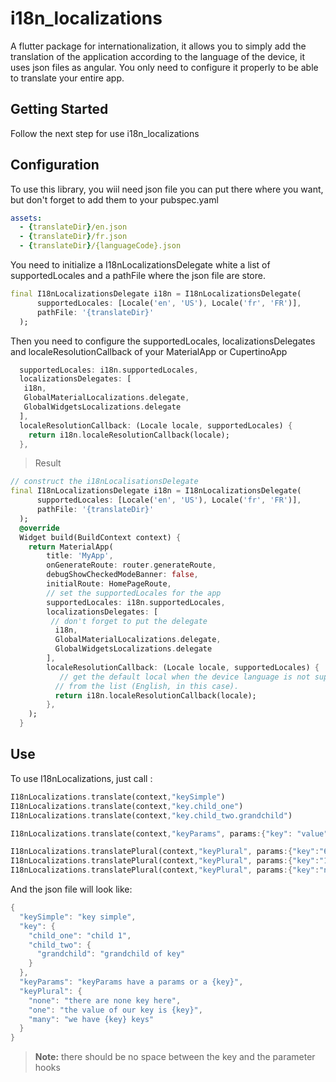 # i18n_localizations

A flutter package for internationalization, it allows you to simply add the translation of the application according to the language of the device, it uses json files as angular.
You only need to configure it properly to be able to translate your entire app.

## Getting Started

Follow the next step for use i18n_localizations

## Configuration
To use this library, you wiil need json file you can put there where you want, but don't forget to add them to your pubspec.yaml
```yaml
assets:
  - {translateDir}/en.json
  - {translateDir}/fr.json
  - {translateDir}/{languageCode}.json
```

You need to initialize a I18nLocalizationsDelegate white a list of supportedLocales and a pathFile where the json file are store.
```dart
final I18nLocalizationsDelegate i18n = I18nLocalizationsDelegate(
      supportedLocales: [Locale('en', 'US'), Locale('fr', 'FR')],
      pathFile: '{translateDir}'
  );
```

Then you need to configure the supportedLocales, localizationsDelegates and localeResolutionCallback of your MaterialApp or CupertinoApp
```dart
  supportedLocales: i18n.supportedLocales,
  localizationsDelegates: [
   i18n,
   GlobalMaterialLocalizations.delegate,
   GlobalWidgetsLocalizations.delegate
  ],
  localeResolutionCallback: (Locale locale, supportedLocales) {
    return i18n.localeResolutionCallback(locale);
  },
```


> Result

```dart
// construct the i18nLocalisationsDelegate
final I18nLocalizationsDelegate i18n = I18nLocalizationsDelegate(
      supportedLocales: [Locale('en', 'US'), Locale('fr', 'FR')],
      pathFile: '{translateDir}'
  );
  @override
  Widget build(BuildContext context) {
    return MaterialApp(
        title: 'MyApp',
        onGenerateRoute: router.generateRoute,
        debugShowCheckedModeBanner: false,
        initialRoute: HomePageRoute,
        // set the supportedLocales for the app
        supportedLocales: i18n.supportedLocales,
        localizationsDelegates: [
         // don't forget to put the delegate
          i18n,
          GlobalMaterialLocalizations.delegate,
          GlobalWidgetsLocalizations.delegate
        ],
        localeResolutionCallback: (Locale locale, supportedLocales) {
           // get the default local when the device language is not supported, use the first one
          // from the list (English, in this case).
          return i18n.localeResolutionCallback(locale);
        },
    );
  }
```

## Use

To use I18nLocalizations, just call :
```dart
I18nLocalizations.translate(context,"keySimple")
I18nLocalizations.translate(context,"key.child_one")
I18nLocalizations.translate(context,"key.child_two.grandchild")

I18nLocalizations.translate(context,"keyParams", params:{"key": "value"})

I18nLocalizations.translatePlural(context,"keyPlural", params:{"key":"6"})
I18nLocalizations.translatePlural(context,"keyPlural", params:{"key":"1"})
I18nLocalizations.translatePlural(context,"keyPlural", params:{"key":"not a number"})

```
And the json file will look like:
```dart
{
  "keySimple": "key simple",
  "key": {
    "child_one": "child 1",
    "child_two": {
      "grandchild": "grandchild of key"
    }
  },
  "keyParams": "keyParams have a params or a {key}",
  "keyPlural": {
    "none": "there are none key here",
    "one": "the value of our key is {key}",
    "many": "we have {key} keys"
  }
}
```
> **Note:** there should be no space between the key and the parameter hooks


